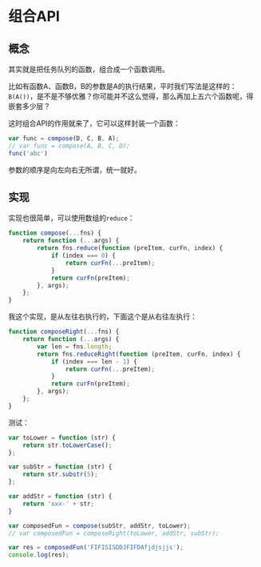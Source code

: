 # 组合API

## 概念

其实就是把任务队列的函数，组合成一个函数调用。

比如有函数A、函数B，B的参数是A的执行结果，平时我们写法是这样的：`B(A())`，是不是不够优雅？你可能并不这么觉得，那么再加上五六个函数呢，得嵌套多少层？

这时组合API的作用就来了，它可以这样封装一个函数：

``` js
var func = compose(D, C, B, A);
// var func = compose(A, B, C, D);
func('abc')
```
参数的顺序是向左向右无所谓，统一就好。

## 实现
实现也很简单，可以使用数组的`reduce`：

``` js
function compose(...fns) {
    return function (...args) {
        return fns.reduce(function (preItem, curFn, index) {
            if (index === 0) {
                return curFn(...preItem);
            }
            return curFn(preItem);
        }, args);
    };
}
```

我这个实现，是从左往右执行的，下面这个是从右往左执行：
``` js
function composeRight(...fns) {
    return function (...args) {
        var len = fns.length;
        return fns.reduceRight(function (preItem, curFn, index) {
            if (index === len - 1) {
                return curFn(...preItem);
            }
            return curFn(preItem);
        }, args);
    };
}
```

测试：

``` js
var toLower = function (str) {
    return str.toLowerCase();
};

var subStr = function (str) {
    return str.substr(5);
};

var addStr = function (str) {
    return 'xxx-' + str;
}

var composedFun = compose(subStr, addStr, toLower);
// var composedFun = composeRight(toLower, addStr, subStr);

var res = composedFun('FIFISISDDJFIFDAfjdjsjjs');
console.log(res);
```
